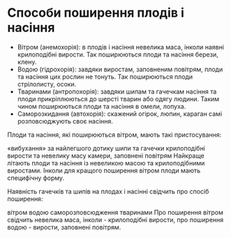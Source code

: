 # Способи поширення плодів і насіння

<ul>
<li><span class="p1">Вітром (анемохорія)</span>: в плодів і насіння невелика маса, інколи наявні крилоподібні вирости. Так поширюються плоди та насіння берези, клену.</li>
<li><span class="p1">Водою (гідрохорія)</span>: завдяки виростам, заповненим повітрям, плоди та насіння цих рослин не тонуть. Так поширюються плоди стрілолисту, осоки.</li>
<li><span class="p1">Тваринами (антропохорія)</span>: завдяки шипам та гачечкам насіння та плоди прикріплюються до шерсті тварин або одягу людини. Таким чином поширюються плоди та насіння в омели, лопуха.</li>
<li><span class="p1">Саморозкидання (автохорія)</span>: скажений огірок, люпин, караган самі розповсюджують своє насіння.</li>
</ul>

<quiz>
<question>
<p>Плоди та насіння, які поширюються вітром, мають такі пристосування:</p>
<answer>«вибухання» за найлегшого дотику</answer>
<answer>шипи та гачечки</answer>
<answer correct>крилоподібні вирости та невелику</answer>
<answer>масу камери, заповнені повітрям</answer>
<explanation>
Найкраще літають плоди та насіння із невеликою масою та крилоподібними виростами. Інколи для кращого поширення вітром плоди мають специфічну форму.
</explanation>
</question>
<question>
<p>Наявність гачечків та шипів на плодах і насінні свідчить про спосіб поширення:</p>
<answer>вітром</answer>
<answer>водою</answer>
<answer>саморозповсюдження</answer>
<answer correct>тваринами</answer>
<explanation>
Про поширення вітром свідчить невелика маса, інколи - крилоподібні вирости, про поширення водою - вирости, заповнені повітрям.
</explanation>
</question>
</quiz>